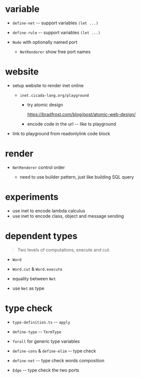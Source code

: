 # variable

- `define-net` -- support variables `(let ...)`
- `define-rule` -- support variables `(let ...)`

- `Node` with optionally named port
  - `NetRenderer` show free port names

# website

- setup website to render inet online

  - `inet.cicada-lang.org/playground`

    - try atomic design

      https://bradfrost.com/blog/post/atomic-web-design/

    - encode code in the url -- like ts playground

- link to playground from readonlylink code block

# render

- `NetRenderer` control order

  - need to use builder pattern, just like building SQL query

# experiments

- use inet to encode lambda calculus
- use inet to encode class, object and message sending

# dependent types

> Two levels of computations, execute and cut.

- `Word`
- `Word.cut` & `Word.execute`

- equality between `Net`
- use `Net` as type

# type check

- `type-definition.ts` -- `apply`

- `define-type` -- `TermType`

- `forall` for generic type variables

- `define-cons` & `define-elim` -- type check
- `define-net` -- type check words composition

- `Edge` -- type check the two ports
